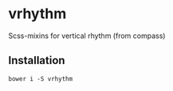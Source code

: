# vrhythm
Scss-mixins for vertical rhythm (from compass)

## Installation

```
bower i -S vrhythm
```
